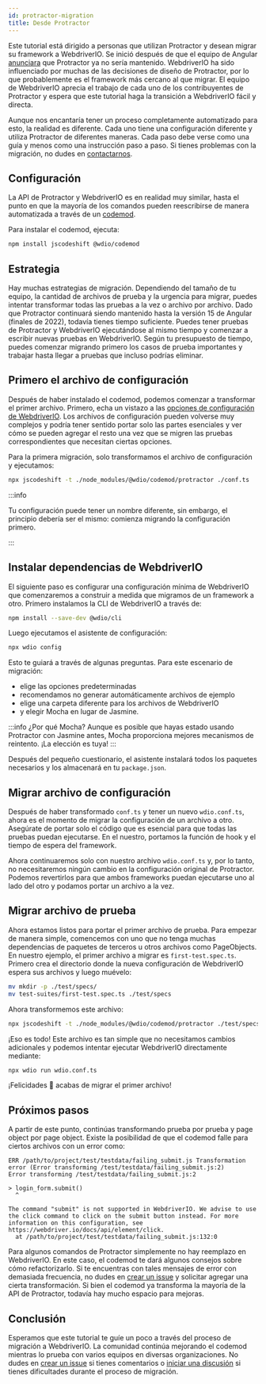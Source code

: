 ```yaml
---
id: protractor-migration
title: Desde Protractor
---
```


Este tutorial está dirigido a personas que utilizan Protractor y desean migrar su framework a WebdriverIO. Se inició después de que el equipo de Angular [anunciara](https://github.com/angular/protractor/issues/5502) que Protractor ya no sería mantenido. WebdriverIO ha sido influenciado por muchas de las decisiones de diseño de Protractor, por lo que probablemente es el framework más cercano al que migrar. El equipo de WebdriverIO aprecia el trabajo de cada uno de los contribuyentes de Protractor y espera que este tutorial haga la transición a WebdriverIO fácil y directa.

Aunque nos encantaría tener un proceso completamente automatizado para esto, la realidad es diferente. Cada uno tiene una configuración diferente y utiliza Protractor de diferentes maneras. Cada paso debe verse como una guía y menos como una instrucción paso a paso. Si tienes problemas con la migración, no dudes en [contactarnos](https://github.com/webdriverio/codemod/discussions/new).

## Configuración

La API de Protractor y WebdriverIO es en realidad muy similar, hasta el punto en que la mayoría de los comandos pueden reescribirse de manera automatizada a través de un [codemod](https://github.com/webdriverio/codemod).

Para instalar el codemod, ejecuta:

```sh
npm install jscodeshift @wdio/codemod
```

## Estrategia

Hay muchas estrategias de migración. Dependiendo del tamaño de tu equipo, la cantidad de archivos de prueba y la urgencia para migrar, puedes intentar transformar todas las pruebas a la vez o archivo por archivo. Dado que Protractor continuará siendo mantenido hasta la versión 15 de Angular (finales de 2022), todavía tienes tiempo suficiente. Puedes tener pruebas de Protractor y WebdriverIO ejecutándose al mismo tiempo y comenzar a escribir nuevas pruebas en WebdriverIO. Según tu presupuesto de tiempo, puedes comenzar migrando primero los casos de prueba importantes y trabajar hasta llegar a pruebas que incluso podrías eliminar.

## Primero el archivo de configuración

Después de haber instalado el codemod, podemos comenzar a transformar el primer archivo. Primero, echa un vistazo a las [opciones de configuración de WebdriverIO](configuration). Los archivos de configuración pueden volverse muy complejos y podría tener sentido portar solo las partes esenciales y ver cómo se pueden agregar el resto una vez que se migren las pruebas correspondientes que necesitan ciertas opciones.

Para la primera migración, solo transformamos el archivo de configuración y ejecutamos:

```sh
npx jscodeshift -t ./node_modules/@wdio/codemod/protractor ./conf.ts
```

:::info

Tu configuración puede tener un nombre diferente, sin embargo, el principio debería ser el mismo: comienza migrando la configuración primero.

:::

## Instalar dependencias de WebdriverIO

El siguiente paso es configurar una configuración mínima de WebdriverIO que comenzaremos a construir a medida que migramos de un framework a otro. Primero instalamos la CLI de WebdriverIO a través de:

```sh
npm install --save-dev @wdio/cli
```

Luego ejecutamos el asistente de configuración:

```sh
npx wdio config
```

Esto te guiará a través de algunas preguntas. Para este escenario de migración:
- elige las opciones predeterminadas
- recomendamos no generar automáticamente archivos de ejemplo
- elige una carpeta diferente para los archivos de WebdriverIO
- y elegir Mocha en lugar de Jasmine.

:::info ¿Por qué Mocha?
Aunque es posible que hayas estado usando Protractor con Jasmine antes, Mocha proporciona mejores mecanismos de reintento. ¡La elección es tuya!
:::

Después del pequeño cuestionario, el asistente instalará todos los paquetes necesarios y los almacenará en tu `package.json`.

## Migrar archivo de configuración

Después de haber transformado `conf.ts` y tener un nuevo `wdio.conf.ts`, ahora es el momento de migrar la configuración de un archivo a otro. Asegúrate de portar solo el código que es esencial para que todas las pruebas puedan ejecutarse. En el nuestro, portamos la función de hook y el tiempo de espera del framework.

Ahora continuaremos solo con nuestro archivo `wdio.conf.ts` y, por lo tanto, no necesitaremos ningún cambio en la configuración original de Protractor. Podemos revertirlos para que ambos frameworks puedan ejecutarse uno al lado del otro y podamos portar un archivo a la vez.

## Migrar archivo de prueba

Ahora estamos listos para portar el primer archivo de prueba. Para empezar de manera simple, comencemos con uno que no tenga muchas dependencias de paquetes de terceros u otros archivos como PageObjects. En nuestro ejemplo, el primer archivo a migrar es `first-test.spec.ts`. Primero crea el directorio donde la nueva configuración de WebdriverIO espera sus archivos y luego muévelo:

```sh
mv mkdir -p ./test/specs/
mv test-suites/first-test.spec.ts ./test/specs
```

Ahora transformemos este archivo:

```sh
npx jscodeshift -t ./node_modules/@wdio/codemod/protractor ./test/specs/first-test.spec.ts
```

¡Eso es todo! Este archivo es tan simple que no necesitamos cambios adicionales y podemos intentar ejecutar WebdriverIO directamente mediante:

```sh
npx wdio run wdio.conf.ts
```

¡Felicidades 🥳 acabas de migrar el primer archivo!

## Próximos pasos

A partir de este punto, continúas transformando prueba por prueba y page object por page object. Existe la posibilidad de que el codemod falle para ciertos archivos con un error como:

```
ERR /path/to/project/test/testdata/failing_submit.js Transformation error (Error transforming /test/testdata/failing_submit.js:2)
Error transforming /test/testdata/failing_submit.js:2

> login_form.submit()
  ^

The command "submit" is not supported in WebdriverIO. We advise to use the click command to click on the submit button instead. For more information on this configuration, see https://webdriver.io/docs/api/element/click.
  at /path/to/project/test/testdata/failing_submit.js:132:0
```

Para algunos comandos de Protractor simplemente no hay reemplazo en WebdriverIO. En este caso, el codemod te dará algunos consejos sobre cómo refactorizarlo. Si te encuentras con tales mensajes de error con demasiada frecuencia, no dudes en [crear un issue](https://github.com/webdriverio/codemod/issues/new) y solicitar agregar una cierta transformación. Si bien el codemod ya transforma la mayoría de la API de Protractor, todavía hay mucho espacio para mejoras.

## Conclusión

Esperamos que este tutorial te guíe un poco a través del proceso de migración a WebdriverIO. La comunidad continúa mejorando el codemod mientras lo prueba con varios equipos en diversas organizaciones. No dudes en [crear un issue](https://github.com/webdriverio/codemod/issues/new) si tienes comentarios o [iniciar una discusión](https://github.com/webdriverio/codemod/discussions/new) si tienes dificultades durante el proceso de migración.